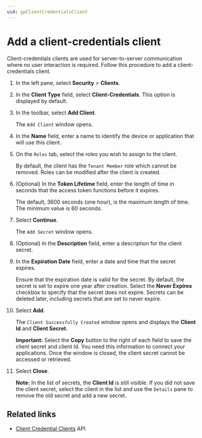 ```yaml
---
uid: gpClientCredentialsClient
---
```


# Add a client-credentials client

Client-credentials clients are used for server-to-server communication where no user interaction is required. Follow this procedure to add a client-credentials client.

1. In the left pane, select **Security** > **Clients**.

1. In the **Client Type** field, select **Client-Credentials**. This option is displayed by default.

1. In the toolbar, select **Add Client**.

   The `Add Client` window opens.

1. In the **Name** field, enter a name to identify the device or application that will use this client. 

1. On the `Roles` tab, select the roles you wish to assign to the client.  

   By default, the client has the `Tenant Member` role which cannot be removed. Roles can be modified after the client is created.

1. (Optional) In the **Token Lifetime** field, enter the length of time in seconds that the access token functions before it expires.

   The default, 3600 seconds (one hour), is the maximum length of time. The minimum value is 60 seconds.

1. Select **Continue**. 

   The `Add Secret` window opens.

1. (Optional) In the **Description** field, enter a description for the client secret.

1. In the **Expiration Date** field, enter a date and time that the secret expires. 

   Ensure that the expiration date is valid for the secret. By default, the secret is set to expire one year after creation. Select the **Never Expires** checkbox to specify that the secret does not expire. Secrets can be deleted later, including secrets that are set to never expire.

1. Select **Add**.  

   The `Client Successfully Created` window opens and displays the **Client Id** and **Client Secret**.

   **Important:** Select the **Copy** button to the right of each field to save the client secret and client Id. You need this information to connect your applications. Once the window is closed, the client secret cannot be accessed or retrieved.
   
1. Select **Close**.  

   **Note:** In the list of secrets, the **Client Id** is still visible. If you did not save the client secret, select the client in the list and use the `Details` pane to remove the old secret and add a new secret.

## Related links

- [Client Credential Clients](xref:identityClientCredentialClient) API
